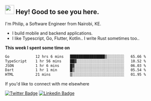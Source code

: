 <h2><img src="https://slackmojis.com/emojis/3643-cool-doge/download" width="30"/> Hey! Good to see you here.</h2>

<p>I'm Philip, a Software Engineer from Nairobi, KE. 

- I build mobile and backend applications.
- I like Typescript, Go, Flutter, Kotlin.. I write Rust sometimes too..</p>

**This week I spent some time on**
<!--START_SECTION:waka-->

```txt
Go            12 hrs 6 mins   ████████████████▒░░░░░░░░   65.66 %
TypeScript    1 hr 56 mins    ██▓░░░░░░░░░░░░░░░░░░░░░░   10.52 %
JSON          1 hr 6 mins     █▓░░░░░░░░░░░░░░░░░░░░░░░   06.03 %
Dart          1 hr 1 min      █▒░░░░░░░░░░░░░░░░░░░░░░░   05.54 %
HTML          21 mins         ▒░░░░░░░░░░░░░░░░░░░░░░░░   01.95 %
```

<!--END_SECTION:waka-->

If you'd like to connect with me elsewhere

[![Twitter Badge](https://img.shields.io/badge/-Twitter-1ca0f1?style=flat-square&labelColor=1ca0f1&logo=twitter&logoColor=white&link=https://twitter.com/_diogorodrigues)](https://twitter.com/kimathiphil)  [![Linkedin Badge](https://img.shields.io/badge/-LinkedIn-blue?style=flat-square&logo=Linkedin&logoColor=white&link=https://www.linkedin.com/in/philip-kimathi-2604a9114/)](https://www.linkedin.com/in/philip-kimathi-2604a9114/)
